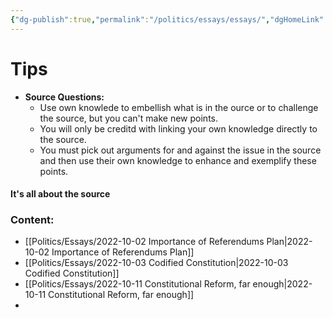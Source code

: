 ```yaml
---
{"dg-publish":true,"permalink":"/politics/essays/essays/","dgHomeLink":true,"dgPassFrontmatter":false}
---
```



# Tips

- **Source Questions:**
	- Use own knowlede to embellish what is in the ource or to challenge the source, but you can't make new points.
	- You will only be creditd with linking your own knowledge directly to the source.
	- You must pick out arguments for and against the issue in the source and then use their own knowledge to enhance and exemplify these points.

#### It's all about the source

### Content:
- [[Politics/Essays/2022-10-02 Importance of Referendums Plan|2022-10-02 Importance of Referendums Plan]]
- [[Politics/Essays/2022-10-03 Codified Constitution|2022-10-03 Codified Constitution]]
- [[Politics/Essays/2022-10-11 Constitutional Reform, far enough|2022-10-11 Constitutional Reform, far enough]]
- 